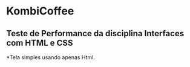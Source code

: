 # KombiCoffee
## Teste de Performance da disciplina Interfaces com HTML e CSS

*Tela simples usando apenas Html. 
